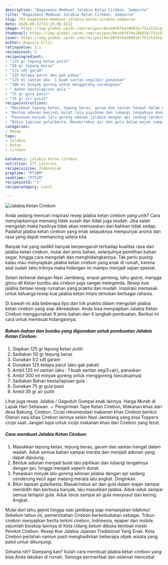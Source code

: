```yaml
---
description: "Bagaimana Membuat Jalabia Ketan Cirebon, Sempurna"
title: "Bagaimana Membuat Jalabia Ketan Cirebon, Sempurna"
slug: 291-bagaimana-membuat-jalabia-ketan-cirebon-sempurna
date: 2020-08-22T15:25:00.621Z
image: https://img-global.cpcdn.com/recipes/0ecb0f879a18681b/751x532cq70/jalabia-ketan-cirebon-foto-resep-utama.jpg
thumbnail: https://img-global.cpcdn.com/recipes/0ecb0f879a18681b/751x532cq70/jalabia-ketan-cirebon-foto-resep-utama.jpg
cover: https://img-global.cpcdn.com/recipes/0ecb0f879a18681b/751x532cq70/jalabia-ketan-cirebon-foto-resep-utama.jpg
author: Augusta Ellis
ratingvalue: 3.1
reviewcount: 5
recipeingredient:
- "125 gr tepung ketan putih"
- "50 gr tepung beras"
- "1/2 sdt garam"
- "125 kelapa parut aku gak pakai"
- "125 ml santan aku  1 buah santan segi3air panaskan"
- "300 ml minyak goreng untuk menggoreng secukupnya"
- " Bahan bestalapisan gula "
- "75 gr gula pasir"
- "35 gr air putih"
recipeinstructions:
- "Masukkan tepung ketan, tepung beras, garam dan santan hangat dalam wadah. Aduk semua bahan sampai merata dan menjadi adonan yang dapat dipulung."
- "Bentuk adonan menjadi bulat lalu pipihkan dan lubangi tengahnya dengan jari, hingga menjadi seperti donat."
- "Panaskan minyak lalu goreng adonan jalabia dengan api sedang cenderung kecil agar matang merata lalu angkat. Dinginkan."
- "Bikin lapisan gula/besta. Masak/rebus air dan gula dalam wajan sampai mendidih dan berbusa banyak, lalu masukkan jalabia. Aduk-aduk sampai semua terlapisi gula. Aduk terus sampai air gula menyusut dan kering. Angkat."
categories:
- Resep
tags:
- jalabia
- ketan
- cirebon

katakunci: jalabia ketan cirebon 
nutrition: 277 calories
recipecuisine: Indonesian
preptime: "PT30M"
cooktime: "PT51M"
recipeyield: "1"
recipecategory: Lunch

---
```



![Jalabia Ketan Cirebon](https://img-global.cpcdn.com/recipes/0ecb0f879a18681b/751x532cq70/jalabia-ketan-cirebon-foto-resep-utama.jpg)

Anda sedang mencari inspirasi resep jalabia ketan cirebon yang unik? Cara menyiapkannya memang tidak susah dan tidak juga mudah. Jika salah mengolah maka hasilnya tidak akan memuaskan dan bahkan tidak sedap. Padahal jalabia ketan cirebon yang enak selayaknya mempunyai aroma dan rasa yang dapat memancing selera kita.

Banyak hal yang sedikit banyak berpengaruh terhadap kualitas rasa dari jalabia ketan cirebon, mulai dari jenis bahan, selanjutnya pemilihan bahan segar, hingga cara mengolah dan menghidangkannya. Tak perlu pusing kalau mau menyiapkan jalabia ketan cirebon yang enak di rumah, karena asal sudah tahu triknya maka hidangan ini mampu menjadi sajian spesial.

Selain terkenal dengan Nasi Jamblang, empal gentong, tahu gejrot, mangga gincu dll Ketan bumbu ala cirebon juga sangat melegenda. Resep kue jalabia betawi resep rumahan yang praktis dan mudah. Inspirasi memasak untuk keluarga resep kue jalabia ketan hitam temukan berbagai rahasia.


Di bawah ini ada beberapa tips dan trik praktis dalam mengolah jalabia ketan cirebon yang siap dikreasikan. Anda bisa menyiapkan Jalabia Ketan Cirebon menggunakan 9 jenis bahan dan 4 langkah pembuatan. Berikut ini cara untuk membuat hidangannya.

<!--inarticleads1-->

##### Bahan-bahan dan bumbu yang digunakan untuk pembuatan Jalabia Ketan Cirebon:

1. Siapkan 125 gr tepung ketan putih
1. Sediakan 50 gr tepung beras
1. Gunakan 1/2 sdt garam
1. Gunakan 125 kelapa parut (aku gak pakai)
1. Ambil 125 ml santan (aku : 1 buah santan segi3+air), panaskan
1. Ambil 300 ml minyak goreng untuk menggoreng (secukupnya)
1. Sediakan  Bahan besta/lapisan gula :
1. Gunakan 75 gr gula pasir
1. Ambil 35 gr air putih


Lihat juga resep Jalabia / Gaguduh Gumpal enak lainnya. Harga Murah di Lapak Hari Setiawan. ✓ Pengiriman Tape Ketan Cirebon, Makanan khas dari desa Bakung, Cirebon. Cicipi rekomendasi makanan khas Cirebon berikut Olahan nasi khas Cirebon lainnya selain Nasi Jamblang yang bisa Toppers cicipi saat. Jangan lupa untuk cicipi makanan khas dari Cirebon yang lezat. 

<!--inarticleads2-->

##### Cara membuat Jalabia Ketan Cirebon:

1. Masukkan tepung ketan, tepung beras, garam dan santan hangat dalam wadah. Aduk semua bahan sampai merata dan menjadi adonan yang dapat dipulung.
1. Bentuk adonan menjadi bulat lalu pipihkan dan lubangi tengahnya dengan jari, hingga menjadi seperti donat.
1. Panaskan minyak lalu goreng adonan jalabia dengan api sedang cenderung kecil agar matang merata lalu angkat. Dinginkan.
1. Bikin lapisan gula/besta. Masak/rebus air dan gula dalam wajan sampai mendidih dan berbusa banyak, lalu masukkan jalabia. Aduk-aduk sampai semua terlapisi gula. Aduk terus sampai air gula menyusut dan kering. Angkat.


Mulai dari tahu gejrot hingga nasi jamblang siap memanjakan lidahmu! Sebelum tahun ini, pemerintahan Cirebon berkedudukan sebagai. Tribun cirebon menyajikan berita terkini cirebon, Indonesia, epaper dan mobile. sejumlah bioskop lainnya di Kota Udang belum dibuka kembali meski Pemkot Cirebon. Resep Kue Jalabia Jajanan Tradisional Yang Enak. Kota Cirebon perlahan namun pasti menghadirkan beberapa objek wisata yang patut untuk dikunjungi. 

Gimana nih? Gampang kan? Itulah cara membuat jalabia ketan cirebon yang bisa Anda lakukan di rumah. Semoga bermanfaat dan selamat mencoba!
